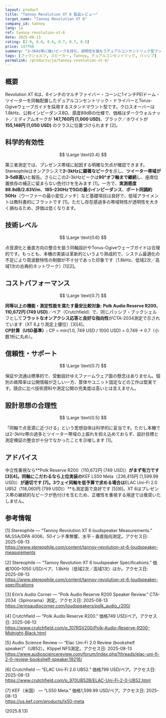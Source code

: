 ```yaml
---
layout: product
title: "Tannoy Revolution XT 6 製品レビュー"
target_name: "Tannoy Revolution XT 6"
company_id: tannoy
lang: ja
ref: tannoy-revolution-xt-6
date: 2025-08-13
rating: [2.9, 0.4, 0.6, 0.7, 0.7, 0.5]
price: 147760
summary: "2–3kHz帯に強いピークを持ち、透明性を損なうデュアルコンセントリック型ブックシェルフ。構造品質は妥当ながら測定上の弱点が支配的です"
tags: [ブックシェルフ, スピーカー, Tannoy, デュアルコンセントリック, パッシブ]
permalink: /products/ja/tannoy-revolution-xt-6/
---
```


## 概要

Revolution XT 6は、6インチのマルチファイバー・コーンに1インチPEIドーム・ツイーターを同軸配置したデュアルコンセントリック・ドライバーとTorus-Ogiveウェーブガイドを採用するスタンドマウント型です。クロスオーバーは1.8kHz、公称インピーダンス8Ω、感度89dBの仕様で、価格はダークウォルナット／ミディアムオークが **147,760円 (1,000 USD)**、ブラック／ホワイトが **155,148円 (1,050 USD)** のクラスに位置づけられます [2]。

## 科学的有効性

$$ \Large \text{0.4} $$

第三者測定では、プレゼンス帯域に起因する明確な欠点が確認できます。Stereophileはオンアクシスで**2–3kHzに顕著なピーク**を示し、**ツイーター帯域が3–5dB高い**と報告。さらにこの2–3kHzピークは**90°オフ軸まで継続**し、座席位置依存の補正に留まらない色付けを生みます [1]。一方で、**実測感度88.8dB/2.83V/m**、**185–230Hzで5Ωの最小インピーダンス**、**ポート同調約50Hz**（ウーファーの最小変位ノッチ）など基礎項目は良好で、低域アライメントは教科書的にフラットです [1]。ただし存在感過多の帯域特性が透明性を大きく損ねるため、評価は低くなります。

## 技術レベル

$$ \Large \text{0.6} $$

点音源化と垂直方向の整合を狙う同軸設計やTorus-Ogiveウェーブガイドは合理的です。もっとも、本機の実装は革新的というより熟成的で、システム最適化の不足により周波数特性の制御が不十分であった印象です（1.8kHz、低域2次／高域1次の古典的ネットワーク）[1][2]。

## コストパフォーマンス

$$ \Large \text{0.7} $$

**同等以上の機能・測定性能を満たす最安比較対象:** **Polk Audio Reserve R200**。**110,672円 (749 USD)**／ペア（Crutchfield）で、同じパッシブ・ブックシェルフとして**フラットなオンアクシス応答と良好な指向性**がCTA-2034測定で示されています（XT 6より測定上優位）[3][4]。  
**CP計算（USD基準）:** CP = min(1.0, 749 USD / 1000 USD) = 0.749 → 0.7（小数1桁に丸め）。

## 信頼性・サポート

$$ \Large \text{0.7} $$

保証や流通は標準的で、受動設計ゆえファームウェア面の懸念はありません。個別の故障率は公開情報が乏しい一方、筐体やユニット固定などの工作は堅実です。競合に比べ技術資料や測定公開の充実度は高いとは言えません。

## 設計思想の合理性

$$ \Large \text{0.5} $$

「同軸で点音源に近づける」という思想自体は科学的に妥当です。ただし本機では2–3kHz帯の過多とツイーター帯域の上振れを抑え込めておらず、設計目標と測定検証の整合が十分でなかったことを示唆します [1]。

## アドバイス

中立性重視なら**Polk Reserve R200（110,672円 (749 USD)）**がまず有力です [3][4]。同軸にこだわるなら上位実装の**KEF LS50 Meta（236,415円 (1,599.99 USD)）**が適切です [7]。3ウェイ同軸を低予算で求める場合は**ELAC Uni-Fi 2.0 UB52（118,060円 (799 USD)）**も測定面で良好です [5][6]。XT 6はプレゼンス帯の継続的なピークが色付けを生むため、正確性を重視する用途では推奨いたしません。

## 参考情報

[1] Stereophile — “Tannoy Revolution XT 6 loudspeaker Measurements.” MLSSA/DPA 4006、50インチ準無響、水平・垂直指向測定。アクセス日: 2025-08-13  
https://www.stereophile.com/content/tannoy-revolution-xt-6-loudspeaker-measurements

[2] Stereophile — “Tannoy Revolution XT 6 loudspeaker Specifications.” 価格1000–1050 USD/ペア、1.8kHz（低域2次／高域1次）ほか。アクセス日: 2025-08-13  
https://www.stereophile.com/content/tannoy-revolution-xt-6-loudspeaker-specifications

[3] Erin’s Audio Corner — “Polk Audio Reserve R200 Speaker Review.” CTA-2034（Spinorama）測定。アクセス日: 2025-08-13  
https://erinsaudiocorner.com/loudspeakers/polk_audio_r200/

[4] Crutchfield — “Polk Audio Reserve R200.” 価格749 USD/ペア。アクセス日: 2025-08-13  
https://www.crutchfield.com/p_107RSV200/Polk-Audio-Reserve-R200-Midnight-Black.html

[5] Audio Science Review — “Elac Uni-Fi 2.0 Review (bookshelf speaker)”（UB52）。Klippel NFS測定。アクセス日: 2025-08-13  
https://www.audiosciencereview.com/forum/index.php?threads/elac-uni-fi-2-0-review-bookshelf-speaker.19216/

[6] Crutchfield — “ELAC Uni-Fi 2.0 UB52.” 価格799 USD/ペア。アクセス日: 2025-08-13  
https://www.crutchfield.com/p_970UB52B/ELAC-Uni-Fi-2-0-UB52.html

[7] KEF（米国） — “LS50 Meta.” 価格1,599.99 USD/ペア。アクセス日: 2025-08-13  
https://us.kef.com/products/ls50-meta

(2025.8.13)

